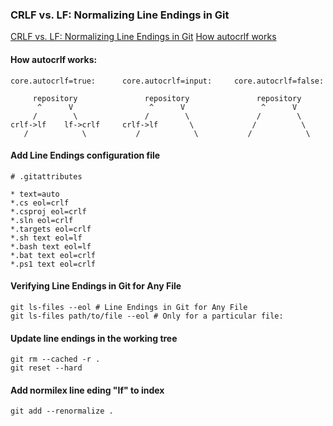  ### CRLF vs. LF: Normalizing Line Endings in Git
 [CRLF vs. LF: Normalizing Line Endings in Git](https://www.aleksandrhovhannisyan.com/blog/crlf-vs-lf-normalizing-line-endings-in-git/)
 [How autocrlf works](https://stackoverflow.com/questions/1967370/git-replacing-lf-with-crlf)
 
#### How autocrlf works:
```
core.autocrlf=true:      core.autocrlf=input:     core.autocrlf=false:

     repository               repository               repository
      ^      V                 ^      V                 ^      V
     /        \               /        \               /        \
crlf->lf    lf->crlf     crlf->lf       \             /          \
   /            \           /            \           /            \
```
 
#### Add  Line Endings configuration file
 ```
# .gitattributes

* text=auto
*.cs eol=crlf
*.csproj eol=crlf
*.sln eol=crlf
*.targets eol=crlf
*.sh text eol=lf
*.bash text eol=lf
*.bat text eol=crlf
*.ps1 text eol=crlf
 ```
 
#### Verifying Line Endings in Git for Any File
```
git ls-files --eol # Line Endings in Git for Any File
git ls-files path/to/file --eol # Only for a particular file:
```

#### Update line endings in the working tree
```
git rm --cached -r .
git reset --hard
```

#### Add normilex line eding "lf" to index
```
git add --renormalize .
```

